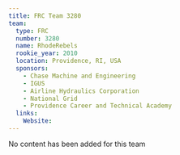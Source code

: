 ```yaml
---
title: FRC Team 3280
team:
  type: FRC
  number: 3280
  name: RhodeRebels
  rookie_year: 2010
  location: Providence, RI, USA
  sponsors:
    - Chase Machine and Engineering
    - IGUS
    - Airline Hydraulics Corporation
    - National Grid
    - Providence Career and Technical Academy
  links:
    Website: 
---
```

No content has been added for this team